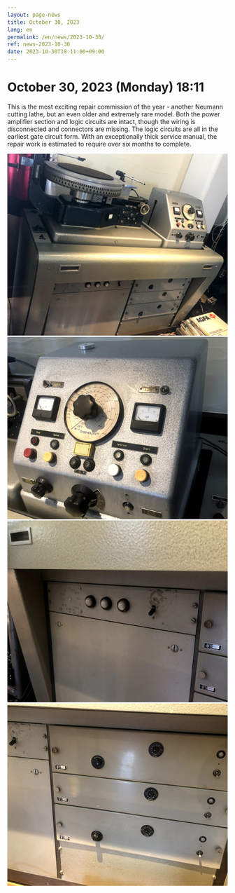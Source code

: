 ```yaml
---
layout: page-news
title: October 30, 2023
lang: en
permalink: /en/news/2023-10-30/
ref: news-2023-10-30
date: 2023-10-30T18:11:00+09:00
---
```



# October 30, 2023 (Monday) 18:11

This is the most exciting repair commission of the year - another Neumann cutting lathe, but an even older and extremely rare model.
Both the power amplifier section and logic circuits are intact, though the wiring is disconnected and connectors are missing. The logic circuits are all in the earliest gate circuit form. With an exceptionally thick service manual, the repair work is estimated to require over six months to complete.

![1](/assets/news/2023-10-30/1.jpg)
![2](/assets/news/2023-10-30/2.jpg)
![3](/assets/news/2023-10-30/3.jpg)
![4](/assets/news/2023-10-30/4.jpg)
